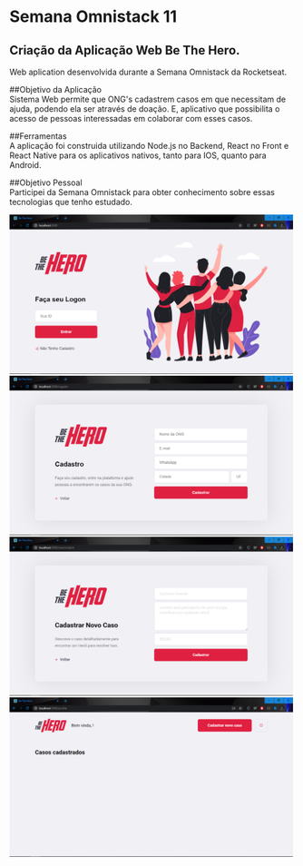 # Semana Omnistack 11
## Criação da Aplicação Web Be The Hero.
Web aplication desenvolvida durante a Semana Omnistack da Rocketseat.

##Objetivo da Aplicação<br />
Sistema Web permite que ONG's cadastrem casos em que necessitam de ajuda, podendo ela ser através de doação. E, aplicativo que
possibilita o acesso de pessoas interessadas em colaborar com esses casos.

##Ferramentas<br />
A aplicação foi construida utilizando Node.js no Backend, React no Front e React Native para os aplicativos nativos, tanto para IOS,
quanto para Android.

##Objetivo Pessoal<br />
Participei da Semana Omnistack para obter conhecimento sobre essas tecnologias que tenho estudado.


<img src="/_images/logon-page.PNG" width="500">

<img src="/_images/register-page.PNG" width="500">

<img src="/_images/new-incident-page.PNG" width="500">

<img src="/_images/main-page.PNG" width="500">

<style>
  img {
    margin-left = 50px;
  }
</style>
